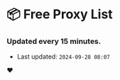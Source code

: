 # :package: Free Proxy List
### Updated every 15 minutes.

- Last updated: `2024-09-28 08:07`

:heart:
